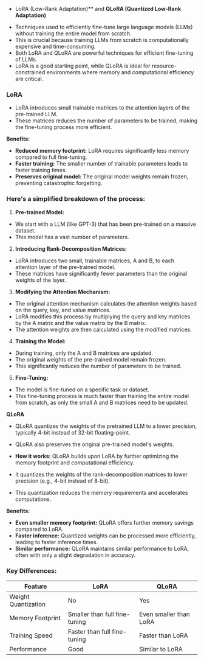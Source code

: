* LoRA (Low-Rank Adaptation)** and **QLoRA (Quantized Low-Rank Adaptation)**
- Techniques used to efficiently fine-tune large language models (LLMs) without training the entire model from scratch.
- This is crucial because training LLMs from scratch is computationally expensive and time-consuming.
- Both LoRA and QLoRA are powerful techniques for efficient fine-tuning of LLMs.
- LoRA is a good starting point, while QLoRA is ideal for resource-constrained environments where memory and computational efficiency are critical.

### LoRA
- LoRA introduces small trainable matrices to the attention layers of the pre-trained LLM.
- These matrices reduces the number of parameters to be trained, making the fine-tuning process more efficient.

**Benefits:**
- **Reduced memory footprint:** LoRA requires significantly less memory compared to full fine-tuning.
- **Faster training:** The smaller number of trainable parameters leads to faster training times.
- **Preserves original model:** The original model weights remain frozen, preventing catastrophic forgetting.

### Here's a simplified breakdown of the process:

1. **Pre-trained Model:**
- We start with a LLM (like GPT-3) that has been pre-trained on a massive dataset.
- This model has a vast number of parameters.   

2. **Introducing Rank-Decomposition Matrices:**
- LoRA introduces two small, trainable matrices, A and B, to each attention layer of the pre-trained model.
- These matrices have significantly fewer parameters than the original weights of the layer.   

3. **Modifying the Attention Mechanism:**
- The original attention mechanism calculates the attention weights based on the query, key, and value matrices.
- LoRA modifies this process by multiplying the query and key matrices by the A matrix and the value matrix by the B matrix.
- The attention weights are then calculated using the modified matrices.

4. **Training the Model:**
- During training, only the A and B matrices are updated.
- The original weights of the pre-trained model remain frozen.
- This significantly reduces the number of parameters to be trained.   

5. **Fine-Tuning:**
- The model is fine-tuned on a specific task or dataset.
- This fine-tuning process is much faster than training the entire model from scratch, as only the small A and B matrices need to be updated.   

**QLoRA**
- QLoRA quantizes the weights of the pretrained LLM to a lower precision, typically 4-bit instead of 32-bit floating-point.
- QLoRA also preserves the original pre-trained model's weights.

- **How it works:** QLoRA builds upon LoRA by further optimizing the memory footprint and computational efficiency.
- It quantizes the weights of the rank-decomposition matrices to lower precision (e.g., 4-bit instead of 8-bit).
- This quantization reduces the memory requirements and accelerates computations.

**Benefits:**
- **Even smaller memory footprint:** QLoRA offers further memory savings compared to LoRA.
- **Faster inference:** Quantized weights can be processed more efficiently, leading to faster inference times.
- **Similar performance:** QLoRA maintains similar performance to LoRA, often with only a slight degradation in accuracy.

### Key Differences:

| Feature | LoRA | QLoRA |
|---|---|---|
| Weight Quantization | No | Yes |
| Memory Footprint | Smaller than full fine-tuning | Even smaller than LoRA |
| Training Speed | Faster than full fine-tuning | Faster than LoRA |
| Performance | Good | Similar to LoRA |
